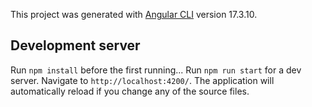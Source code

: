 
This project was generated with [Angular CLI](https://github.com/angular/angular-cli) version 17.3.10.

## Development server
Run `npm install` before the first running...
Run `npm run start` for a dev server. Navigate to `http://localhost:4200/`. The application will automatically reload if you change any of the source files.

